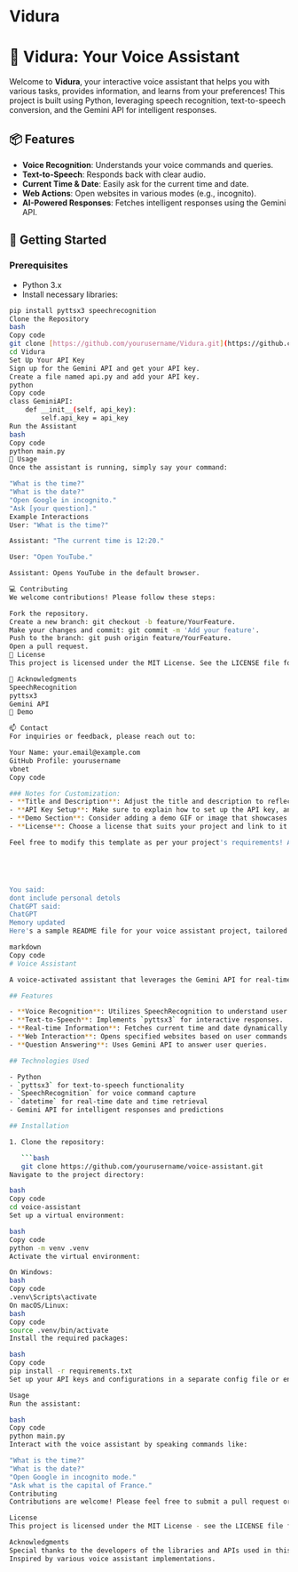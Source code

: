 # Vidura

# 🎤 Vidura: Your Voice Assistant

Welcome to **Vidura**, your interactive voice assistant that helps you with various tasks, provides information, and learns from your preferences! This project is built using Python, leveraging speech recognition, text-to-speech conversion, and the Gemini API for intelligent responses.

## 📦 Features

- **Voice Recognition**: Understands your voice commands and queries.
- **Text-to-Speech**: Responds back with clear audio.
- **Current Time & Date**: Easily ask for the current time and date.
- **Web Actions**: Open websites in various modes (e.g., incognito).
- **AI-Powered Responses**: Fetches intelligent responses using the Gemini API.

## 🚀 Getting Started

### Prerequisites

- Python 3.x
- Install necessary libraries:

```bash
pip install pyttsx3 speechrecognition
Clone the Repository
bash
Copy code
git clone [https://github.com/yourusername/Vidura.git](https://github.com/dhanushba/Vidura.git)
cd Vidura
Set Up Your API Key
Sign up for the Gemini API and get your API key.
Create a file named api.py and add your API key.
python
Copy code
class GeminiAPI:
    def __init__(self, api_key):
        self.api_key = api_key
Run the Assistant
bash
Copy code
python main.py
🎤 Usage
Once the assistant is running, simply say your command:

"What is the time?"
"What is the date?"
"Open Google in incognito."
"Ask [your question]."
Example Interactions
User: "What is the time?"

Assistant: "The current time is 12:20."

User: "Open YouTube."

Assistant: Opens YouTube in the default browser.

💻 Contributing
We welcome contributions! Please follow these steps:

Fork the repository.
Create a new branch: git checkout -b feature/YourFeature.
Make your changes and commit: git commit -m 'Add your feature'.
Push to the branch: git push origin feature/YourFeature.
Open a pull request.
📄 License
This project is licensed under the MIT License. See the LICENSE file for details.

🙏 Acknowledgments
SpeechRecognition
pyttsx3
Gemini API
🤖 Demo

📫 Contact
For inquiries or feedback, please reach out to:

Your Name: your.email@example.com
GitHub Profile: yourusername
vbnet
Copy code

### Notes for Customization:
- **Title and Description**: Adjust the title and description to reflect your project accurately.
- **API Key Setup**: Make sure to explain how to set up the API key, and adjust the instructions according to your implementation.
- **Demo Section**: Consider adding a demo GIF or image that showcases the assistant in action to attract users.
- **License**: Choose a license that suits your project and link to it.

Feel free to modify this template as per your project's requirements! An engaging README will significantly help others understand, use, and contribute to your project.





You said:
dont include personal detols
ChatGPT said:
ChatGPT
Memory updated
Here's a sample README file for your voice assistant project, tailored for GitHub. You can customize it further if needed:

markdown
Copy code
# Voice Assistant

A voice-activated assistant that leverages the Gemini API for real-time responses and predictions. The assistant can perform various tasks such as telling the current time and date, answering questions, and opening websites.

## Features

- **Voice Recognition**: Utilizes SpeechRecognition to understand user commands.
- **Text-to-Speech**: Implements `pyttsx3` for interactive responses.
- **Real-time Information**: Fetches current time and date dynamically.
- **Web Interaction**: Opens specified websites based on user commands.
- **Question Answering**: Uses Gemini API to answer user queries.

## Technologies Used

- Python
- `pyttsx3` for text-to-speech functionality
- `SpeechRecognition` for voice command capture
- `datetime` for real-time date and time retrieval
- Gemini API for intelligent responses and predictions

## Installation

1. Clone the repository:

   ```bash
   git clone https://github.com/yourusername/voice-assistant.git
Navigate to the project directory:

bash
Copy code
cd voice-assistant
Set up a virtual environment:

bash
Copy code
python -m venv .venv
Activate the virtual environment:

On Windows:
bash
Copy code
.venv\Scripts\activate
On macOS/Linux:
bash
Copy code
source .venv/bin/activate
Install the required packages:

bash
Copy code
pip install -r requirements.txt
Set up your API keys and configurations in a separate config file or environment variables.

Usage
Run the assistant:

bash
Copy code
python main.py
Interact with the voice assistant by speaking commands like:

"What is the time?"
"What is the date?"
"Open Google in incognito mode."
"Ask what is the capital of France."
Contributing
Contributions are welcome! Please feel free to submit a pull request or open an issue for any bugs or enhancements.

License
This project is licensed under the MIT License - see the LICENSE file for details.

Acknowledgments
Special thanks to the developers of the libraries and APIs used in this project.
Inspired by various voice assistant implementations.
